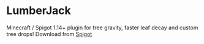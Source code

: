 # LumberJack
Minecraft / Spigot 1.14+ plugin for tree gravity, faster leaf decay and custom tree drops!
Download from [Spigot](https://www.spigotmc.org/resources/lumberjack-tree-gravity-leaf-decay-custom-tree-drops.60306/)
